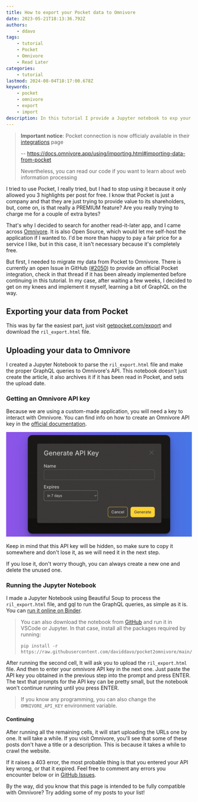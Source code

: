 ```yaml
---
title: How to export your Pocket data to Omnivore
date: 2023-05-21T18:13:36.792Z
authors:
    - ddavo
tags:
    - tutorial
    - Pocket
    - Omnivore
    - Read Later
categories:
    - tutorial
lastmod: 2024-08-04T18:17:00.678Z
keywords:
    - pocket
    - omnivore
    - export
    - import
description: In this tutorial I provide a Jupyter notebook to exp your data from Pocket and upload it to Omnivoreort
---
```


> **Important notice**: Pocket connection is now officialy available in their [integrations](https://omnivore.app/settings/integrations) page
>
> -- https://docs.omnivore.app/using/importing.html#importing-data-from-pocket
>
> Nevertheless, you can read our code if you want to learn about
> web information processing

I tried to use Pocket, I really tried, but I had to stop using it because it only allowed you 3 highlights per post for free.
I know that Pocket is just a company and that they are just trying to provide value to its shareholders, but, come on, is that really a
PREMIUM feature? Are you really trying to charge me for a couple of extra bytes?

That's why I decided to search for another read-it-later app, and I came across [Omnivore](https://omnivore.app). It is also
Open Source, which would let me self-host the application if I wanted to. I'd be more than happy to pay a fair price for a
service I like, but in this case, it isn't necessary because it's completely free.

But first, I needed to migrate my data from Pocket to Omnivore. There is currently an open Issue in GitHub ([#2050](https://github.com/omnivore-app/omnivore/issues/2050)) to provide an official Pocket integration, check in that thread if it has been already implemented before
continuing in this tutorial. In my case, after waiting a few weeks, I decided to get on my knees and implement it myself,
learning a bit of GraphQL on the way.

## Exporting your data from Pocket

This was by far the easiest part, just visit [getpocket.com/export](https://getpocket.com/export) and download the `ril_export.html` file.

## Uploading your data to Omnivore

I created a Jupyter Notebook to parse the `ril_export.html` file and make the proper GraphQL queries to Omnivore's API.
This notebook doesn't just create the article, it also archives it if it has been read in Pocket, and sets the upload date.

### Getting an Omnivore API key

Because we are using a custom-made application, you will need a key to interact with Omnivore. You can find info on how
to create an Omnivore API key in the [official documentation](https://docs.omnivore.app/integrations/api.html#getting-an-api-token).

![Getting an omnivore API key](/images/omnivore-web-create-api-token.png)

Keep in mind that this API key will be hidden, so make sure to copy it somewhere and don't lose it, as we will need it in the next step.

If you lose it, don't worry though, you can always create a new one and delete the unused one.

### Running the Jupyter Notebook

I made a Jupyter Notebook using Beautiful Soup to process the `ril_export.html` file, and gql to run the GraphQL queries, as simple as it is. You can [run it online on Binder](https://mybinder.org/v2/gh/daviddavo/pocket2omnivore/HEAD?labpath=pocket2omnivore.ipynb).

> You can also download the notebook from [GitHub](https://github.com/daviddavo/pocket2omnivore/blob/main/pocket2omnivore.ipynb) and run it in VSCode or Jupyter. In that case, install all the packages required by running:
> ```
> pip install -r https://raw.githubusercontent.com/daviddavo/pocket2omnivore/main/requirements.txt
> ```

After running the second cell, It will ask you to upload the `ril_export.html` file. And then to enter your omnivore API key in the next one. Just paste the API key you obtained in the previous step into the prompt and press ENTER. The text that prompts for the API key can be pretty small, but the notebook won't continue running until you press ENTER.

> If you know any programming, you can also change the `OMNIVORE_API_KEY` environment variable.

#### Continuing

After running all the remaining cells, it will start uploading the URLs one by one. It will take a while. If you visit Omnivore, you'll see that some of these posts don't
have a title or a description. This is because it takes a while to crawl the website.

If it raises a 403 error, the most probable thing is that you entered your API key wrong, or that it expired. Feel free to comment any errors you encounter below or in [GitHub Issues](https://github.com/daviddavo/pocket2omnivore/issues).

By the way, did you know that this page is intended to be fully compatible with Omnivore? Try adding some of my posts to your list!
